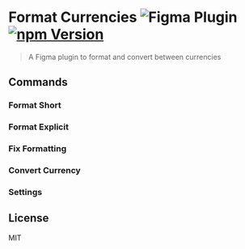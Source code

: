 # Format Currencies ![Figma Plugin](https://img.shields.io/badge/figma-plugin-1BC47D.svg) [![npm Version](https://img.shields.io/npm/v/figma-format-currencies.svg)](https://www.npmjs.com/package/figma-format-currencies)

> A Figma plugin to format and convert between currencies

## Commands

### Format Short

### Format Explicit

### Fix Formatting

### Convert Currency

### Settings

## License

MIT
